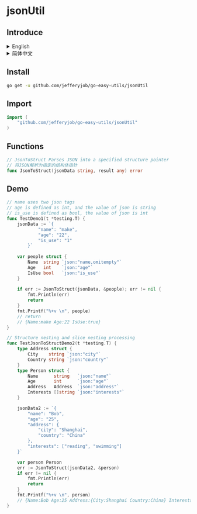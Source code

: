# jsonUtil

## Introduce

<details>
<summary>English</summary>
JsonToStruct is a method that parses a JSON string into a struct. This method accepts two parameters:  

- jsonData: the JSON string to be parsed  
- result: a pointer to an instance of a struct used to store the parsed data  

The method uses reflection to parse the struct and extracts the corresponding values from the JSON based on the fields defined in the struct and their corresponding JSON tags. If a field in the struct is a nested struct, it recursively parses the nested struct and stores the result in the parent struct.  

This method can handle basic data types such as strings, integers, floating-point numbers, booleans, as well as nested structs and slices. If a value in the JSON string cannot be converted to the target type, the method will return an error.  
</details>

<details>
<summary>简体中文</summary>
JsonToStruct 是一个将JSON字符串解析为结构体的方法。这个方法接受两个参数:  

- jsonData：待解析的JSON字符串  
- result：用于存储解析后数据的结构体实例的指针  

该方法使用了反射机制来解析结构体，并根据结构体中定义的字段和对应的json标签从JSON中提取对应的值。如果结构体的字段是一个嵌套的结构体，它将递归解析嵌套的结构体，并将结果存储在父结构体中。 

该方法可以处理基本数据类型，如字符串、整数、浮点数、布尔值以及嵌套的结构体和切片。如果JSON字符串中的值无法转换为目标类型，该方法将返回一个错误。  
</details>


## Install

```bash
go get -u github.com/jefferyjob/go-easy-utils/jsonUtil
```

## Import

```go
import (
	"github.com/jefferyjob/go-easy-utils/jsonUtil"
)
```

## Functions

```go
// JsonToStruct Parses JSON into a specified structure pointer
// 将JSON解析为指定的结构体指针
func JsonToStruct(jsonData string, result any) error
```

## Demo

```go
// name uses two json tags
// age is defined as int, and the value of json is string
// is_use is defined as bool, the value of json is int
func TestDemo1(t *testing.T) {
    jsonData := `{
            "name": "make",
            "age": "22",
            "is_use": "1"
        }`
    
    var people struct {
        Name  string `json:"name,omitempty"`
        Age   int    `json:"age"`
        IsUse bool   `json:"is_use"`
    }
    
    if err := JsonToStruct(jsonData, &people); err != nil {
        fmt.Println(err)
        return
    }
    fmt.Printf("%+v \n", people)
    // return
    // {Name:make Age:22 IsUse:true}
}
```

```go
// Structure nesting and slice nesting processing
func TestJsonToStructDemo2(t *testing.T) {
	type Address struct {
		City    string `json:"city"`
		Country string `json:"country"`
	}
	type Person struct {
		Name      string   `json:"name"`
		Age       int      `json:"age"`
		Address   Address  `json:"address"`
		Interests []string `json:"interests"`
	}

	jsonData2 := `{
        "name": "Bob",
        "age": "25",
        "address": {
            "city": "Shanghai",
            "country": "China"
        },
        "interests": ["reading", "swimming"]
    }`

	var person Person
	err := JsonToStruct(jsonData2, &person)
	if err != nil {
		fmt.Println(err)
		return
	}
	fmt.Printf("%+v \n", person)
	// {Name:Bob Age:25 Address:{City:Shanghai Country:China} Interests:[reading swimming]}
}
```
